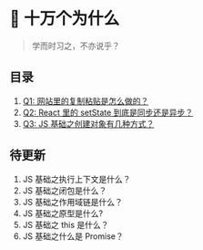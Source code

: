 # :blue_book: 十万个为什么

> 学而时习之，不亦说乎？

## 目录

1. [Q1: 网站里的复制粘贴是怎么做的？](/ask-and-answer/Q1.md)
2. [Q2: React 里的 setState 到底是同步还是异步？](/ask-and-answer/Q2.md)
3. [Q3: JS 基础之创建对象有几种方式？](/ask-and-answer/Q3.md)

## 待更新

1. JS 基础之执行上下文是什么？
2. JS 基础之闭包是什么？
3. JS 基础之作用域链是什么？
4. JS 基础之原型是什么?
5. JS 基础之 this 是什么？
6. JS 基础之什么是 Promise？
